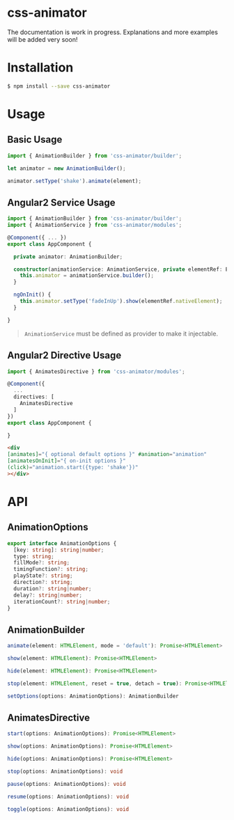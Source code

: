 # css-animator

The documentation is work in progress. Explanations and more examples will be added very soon!

# Installation

```bash
$ npm install --save css-animator
```

# Usage

## Basic Usage

```ts
import { AnimationBuilder } from 'css-animator/builder';

let animator = new AnimationBuilder();

animator.setType('shake').animate(element);
```

## Angular2 Service Usage

```ts
import { AnimationBuilder } from 'css-animator/builder';
import { AnimationService } from 'css-animator/modules';

@Component({ ... })
export class AppComponent {

  private animator: AnimationBuilder;

  constructor(animationService: AnimationService, private elementRef: ElementRef) {
    this.animator = animationService.builder();
  }

  ngOnInit() {
    this.animator.setType('fadeInUp').show(elementRef.nativeElement);
  }

}
```

> `AnimationService` must be defined as provider to make it injectable.

## Angular2 Directive Usage

```ts
import { AnimatesDirective } from 'css-animator/modules';

@Component({
  ...
  directives: [
    AnimatesDirective
  ]
})
export class AppComponent {

}
```

```html
<div
[animates]="{ optional default options }" #animation="animation"
[animatesOnInit]="{ on-init options }"
(click)="animation.start({type: 'shake'})"
></div>
```

# API

## AnimationOptions

```ts
export interface AnimationOptions {
  [key: string]: string|number;
  type: string;
  fillMode?: string;
  timingFunction?: string;
  playState?: string;
  direction?: string;
  duration?: string|number;
  delay?: string|number;
  iterationCount?: string|number;
}
```

## AnimationBuilder

```ts
animate(element: HTMLElement, mode = 'default'): Promise<HTMLElement>
```

```ts
show(element: HTMLElement): Promise<HTMLElement>
```

```ts
hide(element: HTMLElement): Promise<HTMLElement>
```

```ts
stop(element: HTMLElement, reset = true, detach = true): Promise<HTMLElement>
```

```ts
setOptions(options: AnimationOptions): AnimationBuilder
```

## AnimatesDirective

```ts
start(options: AnimationOptions): Promise<HTMLElement>
```

```ts
show(options: AnimationOptions): Promise<HTMLElement>
```

```ts
hide(options: AnimationOptions): Promise<HTMLElement>
```

```ts
stop(options: AnimationOptions): void
```

```ts
pause(options: AnimationOptions): void
```

```ts
resume(options: AnimationOptions): void
```

```ts
toggle(options: AnimationOptions): void
```
